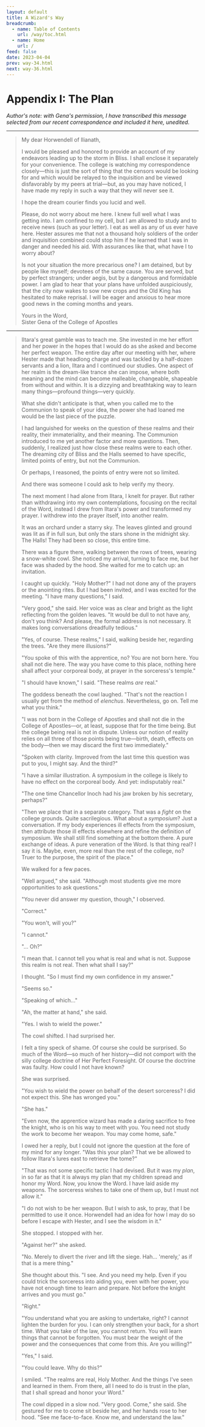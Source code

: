 ```yaml
---
layout: default
title: A Wizard's Way
breadcrumb:
  - name: Table of Contents
    url: /way/toc.html
  - name: Home
    url: /
feed: false
date: 2023-04-04
prev: way-34.html
next: way-36.html
---
```


# Appendix I: The Plan

_Author's note: with Gena's permission, I have transcribed this message selected from our recent correspondence and included it here, unedited._

---

> My dear Horwendell of Ilianath,
> 
> I would be pleased and honored to provide an account of my endeavors leading up to the storm in Bliss. I shall enclose it separately for your convenience. The college is watching my correspondence closely—this is just the sort of thing that the censors would be looking for and which would be relayed to the inquisition and be viewed disfavorably by my peers at trial—but, as you may have noticed, I have made my reply in such a way that they will never see it.
> 
> I hope the dream courier finds you lucid and well.
> 
> Please, do not worry about me here. I knew full well what I was getting into. I am confined to my cell, but I am allowed to study and to receive news (such as your letter). I eat as well as any of us ever have here. Hester assures me that not a thousand holy soldiers of the order and inquisition combined could stop him if he learned that I was in danger and needed his aid. With assurances like that, what have I to worry about?
> 
> Is not your situation the more precarious one? I am detained, but by people like myself; devotees of the same cause. You are served, but by perfect strangers; under aegis, but by a dangerous and formidable power. I am glad to hear that your plans have unfolded auspiciously, that the city now wakes to sow new crops and the Old King has hesitated to make reprisal. I will be eager and anxious to hear more good news in the coming months and years.
> 
> Yours in the Word,  
> Sister Gena of the College of Apostles

---

> Iltara's great gamble was to teach me. She invested in me her effort and her power in the hopes that I would do as she asked and become her perfect weapon. The entire day after our meeting with her, where Hester made that headlong charge and was tackled by a half-dozen servants and a lion, Iltara and I continued our studies. One aspect of her realm is the dream-like trance she can impose, where both meaning and the mind can become malleable, changeable, shapeable from without and within. It is a dizzying and breathtaking way to learn many things—profound things—very quickly.
> 
> What she didn't anticipate is that, when you called me to the Communion to speak of your idea, the power she had loaned me would be the last piece of the puzzle.
> 
> I had languished for weeks on the question of these realms and their reality, their immateriality, and their meaning. The Communion introduced to me yet another factor and more questions. Then, suddenly, I realized just how close these realms were to each other. The dreaming city of Bliss and the Halls seemed to have specific, limited points of entry, but not the Communion.
> 
> Or perhaps, I reasoned, the points of entry were not so limited.
> 
> And there was someone I could ask to help verify my theory.
> 
> The next moment I had alone from Iltara, I knelt for prayer. But rather than withdrawing into my own contemplations, focusing on the recital of the Word, instead I drew from Iltara's power and transformed my prayer. I withdrew into the prayer itself, into another realm.
> 
> It was an orchard under a starry sky. The leaves glinted and ground was lit as if in full sun, but only the stars shone in the midnight sky. The Halls! They had been so close, this entire time.
> 
> There was a figure there, walking between the rows of trees, wearing a snow-white cowl. She noticed my arrival, turning to face me, but her face was shaded by the hood. She waited for me to catch up: an invitation.
> 
> I caught up quickly. "Holy Mother?" I had not done any of the prayers or the anointing rites. But I had been invited, and I was excited for the meeting. "I have many questions," I said.
> 
> "Very good," she said. Her voice was as clear and bright as the light reflecting from the golden leaves. "It would be dull to not have any, don't you think? And please, the formal address is not necessary. It makes long conversations dreadfully tedious."
> 
> "Yes, of course. These realms," I said, walking beside her, regarding the trees. "Are they mere illusions?"
> 
> "You spoke of this with the apprentice, no? You are not born here. You shall not die here. The way you have come to this place, nothing here shall affect your corporeal body, at prayer in the sorceress's temple."
> 
> "I should have known," I said. "These realms _are_ real."
> 
> The goddess beneath the cowl laughed. "That's not the reaction I usually get from the method of _elenchus_. Nevertheless, go on. Tell me what you think."
> 
> "I was not born in the College of Apostles and shall not die in the College of Apostles—or, at least, suppose that for the time being. But the college being real is not in dispute. Unless our notion of reality relies on all three of those points being true—birth, death, effects on the body—then we may discard the first two immediately."
> 
> "Spoken with clarity. Improved from the last time this question was put to you, I might say. And the third?"
> 
> "I have a similar illustration. A symposium in the college is likely to have no effect on the corporeal body. And yet: indisputably real."
> 
> "The one time Chancellor Inoch had his jaw broken by his secretary, perhaps?"
> 
> "Then we place that in a separate category. That was a _fight_ on the college grounds. Quite sacrilegious. What about a _symposium_? Just a conversation. If my body experiences ill effects from the symposium, then attribute those ill effects elsewhere and refine the definition of symposium. We shall still find something at the bottom there. A pure exchange of ideas. A pure veneration of the Word. Is that thing real? I say it is. Maybe, even, more real than the rest of the college, no? Truer to the purpose, the spirit of the place."
> 
> We walked for a few paces.
> 
> "Well argued," she said. "Although most students give me more opportunities to ask questions."
> 
> "You never did answer my question, though," I observed.
> 
> "Correct."
> 
> "You won't, will you?"
> 
> "I cannot."
> 
> "... Oh?"
> 
> "I mean that. I cannot tell you what is real and what is not. Suppose this realm is not real. Then what shall I say?"
> 
> I thought. "So I must find my own confidence in my answer."
> 
> "Seems so."
> 
> "Speaking of which..."
> 
> "Ah, the matter at hand," she said.
> 
> "Yes. I wish to wield the power."
> 
> The cowl shifted. I had surprised her.
> 
> I felt a tiny speck of shame. Of course she could be surprised. So much of the Word—so much of her history—did not comport with the silly college doctrine of Her Perfect Foresight. Of course the doctrine was faulty. How could I not have known?
> 
> She was surprised.
> 
> "You wish to wield the power on behalf of the desert sorceress? I did not expect this. She has wronged you."
> 
> "She has."
> 
> "Even now, the apprentice wizard has made a daring sacrifice to free the knight, who is on his way to meet with you. You need not study the work to become her weapon. You may come home, safe."
> 
> I owed her a reply, but I could not ignore the question at the fore of my mind for any longer. "Was this your plan? That we be allowed to follow Iltara's lures east to retrieve the tome?"
> 
> "That was not some specific tactic I had devised. But it was my _plan_, in so far as that it is always my plan that my children spread and honor my Word. Now, you know the Word. I have laid aside my weapons. The sorceress wishes to take one of them up, but I must not allow it."
> 
> "I do not wish to be her weapon. But I wish to ask, to pray, that I be permitted to use it once. Horwendell had an idea for how I may do so before I escape with Hester, and I see the wisdom in it."
> 
> She stopped. I stopped with her.
> 
> "Against her?" she asked.
> 
> "No. Merely to divert the river and lift the siege. Hah... 'merely,' as if that is a mere thing."
> 
> She thought about this. "I see. And you need my help. Even if you could trick the sorceress into aiding you, even with her power, you have not enough time to learn and prepare. Not before the knight arrives and you must go."
> 
> "Right."
> 
> "You understand what you are asking to undertake, right? I cannot lighten the burden for you. I can only strengthen your back, for a short time. What you take of the law, you cannot return. You will learn things that cannot be forgotten. You must bear the weight of the power and the consequences that come from this. Are you willing?"
> 
> "Yes," I said.
> 
> "You could leave. Why do this?"
> 
> I smiled. "The realms are real, Holy Mother. And the things I've seen and learned in them. From there, all I need to do is trust in the plan, that I shall spread and honor your Word."
> 
> The cowl dipped in a slow nod. "Very good. Come," she said. She gestured for me to come sit beside her, and her hands rose to her hood. "See me face-to-face. Know me, and understand the law."

